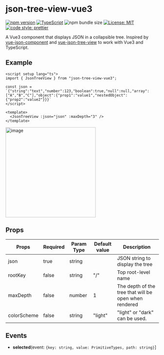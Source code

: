 # json-tree-view-vue3

[![npm version](https://badge.fury.io/js/json-tree-view-vue3.svg)](https://www.npmjs.com/package/json-tree-view-vue3) [![TypeScript](https://badges.frapsoft.com/typescript/code/typescript.svg?v=101)](https://github.com/ellerbrock/typescript-badges/) ![npm bundle size](https://img.shields.io/bundlephobia/min/json-tree-view-vue3.svg) [![License: MIT](https://img.shields.io/badge/License-MIT-yellow.svg)](https://opensource.org/licenses/MIT) [![code style: prettier](https://img.shields.io/badge/code_style-prettier-ff69b4.svg)](https://github.com/prettier/prettier)

A Vue3 component that displays JSON in a collapsible tree.
Inspired by [vue-json-component](https://www.npmjs.com/package/vue-json-component) and [vue-json-tree-view](https://www.npmjs.com/package/vue-json-tree-view) to work with Vue3 and TypeScript.

## Example

```vue
<script setup lang="ts">
import { JsonTreeView } from "json-tree-view-vue3";

const json = `{"string":"text","number":123,"boolean":true,"null":null,"array":["A","B","C"],"object":{"prop1":"value1","nestedObject":{"prop2":"value2"}}}`
</script>

<template>
  <JsonTreeView :json="json" :maxDepth="3" />
</template>
```

<img width="296" alt="image" src="https://github.com/seijikohara/json-tree-view-vue3/assets/9543980/0d4d74bc-367d-4fd1-a47a-edfb857a6478">

## Props

| Props       | Required | Param Type | Default value | Description                                           |
|-------------|----------|------------|---------------|-------------------------------------------------------|
| json        | true     | string     |               | JSON string to display the tree                       |
| rootKey     | false    | string     | "/"           | Top root-level name                                   |
| maxDepth    | false    | number     | 1             | The depth of the tree that will be open when rendered |
| colorScheme | false    | string     | "light"       | "light" or "dark" can be used.                        |

## Events

- **selected**(event: `{key: string, value: PrimitiveTypes, path: string}`]
